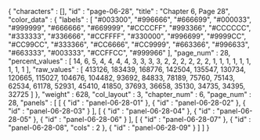 {
  "characters" : [],
  "id" : "page-06-28",
  "title" : "Chapter 6, Page 28",
  "color_data" : {
    "labels" : [
      "#003300",
      "#996666",
      "#666699",
      "#000033",
      "#999999",
      "#666666",
      "#669999",
      "#CCCCFF",
      "#993366",
      "#CCCCCC",
      "#333333",
      "#336666",
      "#CCFFFF",
      "#330000",
      "#996699",
      "#9999CC",
      "#CC99CC",
      "#333366",
      "#CC6666",
      "#CC9999",
      "#663366",
      "#996633",
      "#663333",
      "#003333",
      "#CCFFCC",
      "#999966"
    ],
    "page_num" : 28,
    "percent_values" : [
      14,
      6,
      5,
      4,
      4,
      4,
      4,
      3,
      3,
      3,
      3,
      2,
      2,
      2,
      2,
      2,
      2,
      1,
      1,
      1,
      1,
      1,
      1,
      1,
      1,
      1
    ],
    "raw_values" : [
      413126,
      183439,
      168776,
      142504,
      135547,
      130734,
      120665,
      115027,
      104676,
      104482,
      93692,
      84833,
      78189,
      75760,
      75143,
      62534,
      61178,
      52931,
      45410,
      41850,
      37693,
      36658,
      35130,
      34735,
      34395,
      32725
    ]
  },
  "weight" : 628,
  "col_layout" : 3,
  "chapter_num" : 6,
  "page_num" : 28,
  "panels" : [
    [
      {
        "id" : "panel-06-28-01"
      },
      {
        "id" : "panel-06-28-02"
      },
      {
        "id" : "panel-06-28-03"
      }
    ],
    [
      {
        "id" : "panel-06-28-04"
      },
      {
        "id" : "panel-06-28-05"
      },
      {
        "id" : "panel-06-28-06"
      }
    ],
    [
      {
        "id" : "panel-06-28-07"
      },
      {
        "id" : "panel-06-28-08",
        "cols" : 2
      },
      {
        "id" : "panel-06-28-09"
      }
    ]
  ]
}
